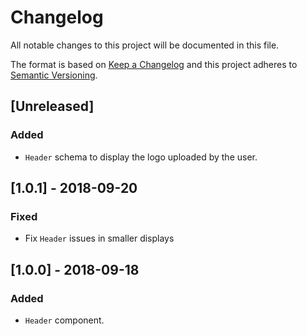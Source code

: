 # Changelog

All notable changes to this project will be documented in this file.

The format is based on [Keep a Changelog](http://keepachangelog.com/en/1.0.0/)
and this project adheres to [Semantic Versioning](http://semver.org/spec/v2.0.0.html).

## [Unreleased]
### Added
- `Header` schema to display the logo uploaded by the user.

## [1.0.1] - 2018-09-20
### Fixed
 - Fix `Header` issues in smaller displays
  
## [1.0.0] - 2018-09-18
### Added
- `Header` component.
